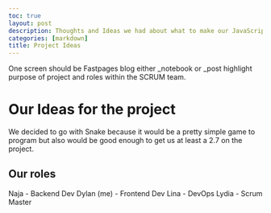 ```yaml
---
toc: true
layout: post
description: Thoughts and Ideas we had about what to make our JavaScript/Python project on.
categories: [markdown]
title: Project Ideas
---
```

One screen should be Fastpages blog either _notebook or _post highlight purpose of project and roles within the SCRUM team.

# Our Ideas for the project
We decided to go with Snake because it would be a pretty simple game to program but also would be good enough to get us at least a 2.7 on the project.

## Our roles
Naja - Backend Dev
Dylan (me) - Frontend Dev
Lina - DevOps
Lydia - Scrum Master